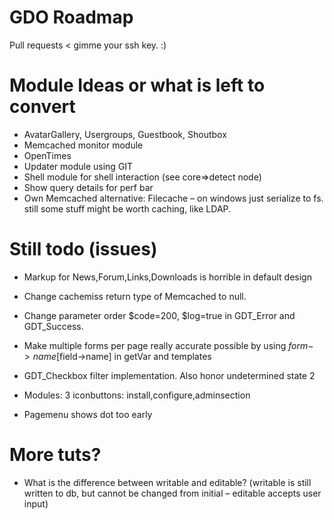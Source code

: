 # GDO Roadmap

Pull requests < gimme your ssh key. :)


# Module Ideas or what is left to convert

- AvatarGallery, Usergroups, Guestbook, Shoutbox
- Memcached monitor module
- OpenTimes
- Updater module using GIT
- Shell module for shell interaction (see core=>detect node)
- Show query details for perf bar
- Own Memcached alternative: Filecache – on windows just serialize to fs. still some stuff might be worth caching, like LDAP.


# Still todo (issues)

- Markup for News,Forum,Links,Downloads is horrible in default design

- Change cachemiss return type of Memcached to null.
- Change parameter order $code=200, $log=true in GDT_Error and GDT_Success.
- Make multiple forms per page really accurate possible by using $form->name[$field->name] in getVar and templates

- GDT_Checkbox filter implementation. Also honor undetermined state 2 

- Modules: 3 iconbuttons: install,configure,adminsection

- Pagemenu shows dot too early


# More tuts?

- What is the difference between writable and editable? (writable is still written to db, but cannot be changed from initial – editable accepts user input)

